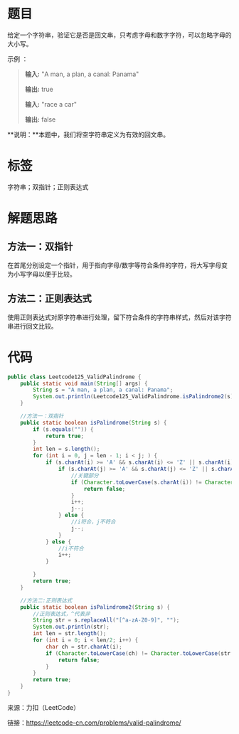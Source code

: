 # 题目

给定一个字符串，验证它是否是回文串，只考虑字母和数字字符，可以忽略字母的大小写。



示例 ：

> **输入:** "A man, a plan, a canal: Panama"
>
> **输出:** true
>
> 
>
> **输入:** "race a car"
>
> **输出:** false



**说明：**本题中，我们将空字符串定义为有效的回文串。



# 标签

字符串；双指针；正则表达式

# 解题思路

## 方法一：双指针

在首尾分别设定一个指针，用于指向字母/数字等符合条件的字符，将大写字母变为小写字母以便于比较。

## 方法二：正则表达式

使用正则表达式对原字符串进行处理，留下符合条件的字符串样式，然后对该字符串进行回文比较。

# 代码

```java
public class Leetcode125_ValidPalindrome {
    public static void main(String[] args) {
        String s = "A man, a plan, a canal: Panama";
        System.out.println(Leetcode125_ValidPalindrome.isPalindrome2(s));
    }

    //方法一：双指针
    public static boolean isPalindrome(String s) {
        if (s.equals("")) {
            return true;
        }
        int len = s.length();
        for (int i = 0, j = len - 1; i < j; ) {
            if (s.charAt(i) >= 'A' && s.charAt(i) <= 'Z' || s.charAt(i) >= 'a' && s.charAt(i) <= 'z' || s.charAt(i) >= '0' && s.charAt(i) <= '9') {
                if (s.charAt(j) >= 'A' && s.charAt(j) <= 'Z' || s.charAt(j) >= 'a' && s.charAt(j) <= 'z' || s.charAt(j) >= '0' && s.charAt(j) <= '9') {
                    //关键部分
                    if (Character.toLowerCase(s.charAt(i)) != Character.toLowerCase(s.charAt(j))) {
                        return false;
                    }
                    i++;
                    j--;
                } else {
                    //i符合，j不符合
                    j--;
                }
            } else {
                //i不符合
                i++;
            }

        }
        return true;
    }

    //方法二:正则表达式
    public static boolean isPalindrome2(String s) {
        //正则表达式，^代表非
        String str = s.replaceAll("[^a-zA-Z0-9]", "");
        System.out.println(str);
        int len = str.length();
        for (int i = 0; i < len/2; i++) {
            char ch = str.charAt(i);
            if (Character.toLowerCase(ch) != Character.toLowerCase(str.charAt(len - 1 - i))) {
                return false;
            }
        }
        return true;
    }
}
```



来源：力扣（LeetCode）  

链接：https://leetcode-cn.com/problems/valid-palindrome/